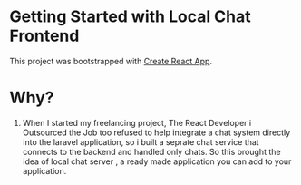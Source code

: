 # Getting Started with Local Chat Frontend

This project was bootstrapped with [Create React App](https://github.com/facebook/create-react-app).

# Why?

1. When I started my freelancing project, The React Developer i Outsourced the Job too refused to help integrate a chat system directly into the laravel application, so i built a seprate chat service that connects to the backend and handled only chats. So this brought the idea of local chat server , a ready made application you can add to your application.
